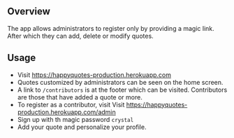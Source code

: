 ## Overview
The app allows administrators to register only by providing a magic link. After which they can add, delete or modify quotes.


## Usage
* Visit https://happyquotes-production.herokuapp.com
* Quotes customized by administrators can be seen on the home screen.
* A link to ```/contributors``` is at the footer which can be visited. Contributors are those that have added a quote or more.
* To register as a contributor, visit Visit https://happyquotes-production.herokuapp.com/admin
* Sign up with th magic password ```crystal```
* Add your quote and personalize your profile.
